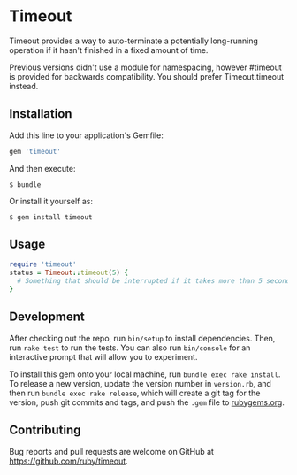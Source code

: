 # Timeout

Timeout provides a way to auto-terminate a potentially long-running
operation if it hasn't finished in a fixed amount of time.

Previous versions didn't use a module for namespacing, however
#timeout is provided for backwards compatibility.  You
should prefer Timeout.timeout instead.

## Installation

Add this line to your application's Gemfile:


```ruby
gem 'timeout'
```

And then execute:

    $ bundle

Or install it yourself as:

    $ gem install timeout

## Usage

```ruby
require 'timeout'
status = Timeout::timeout(5) {
  # Something that should be interrupted if it takes more than 5 seconds...
}
```

## Development

After checking out the repo, run `bin/setup` to install dependencies. Then, run `rake test` to run the tests. You can also run `bin/console` for an interactive prompt that will allow you to experiment.

To install this gem onto your local machine, run `bundle exec rake install`. To release a new version, update the version number in `version.rb`, and then run `bundle exec rake release`, which will create a git tag for the version, push git commits and tags, and push the `.gem` file to [rubygems.org](https://rubygems.org).

## Contributing

Bug reports and pull requests are welcome on GitHub at https://github.com/ruby/timeout.
